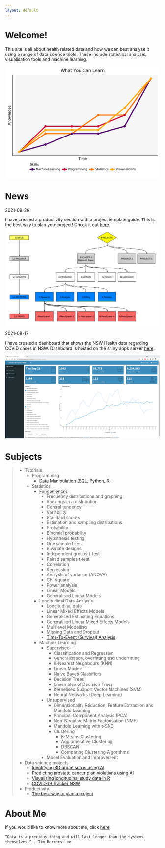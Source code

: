 ```yaml
---
layout: default
---
```



# Welcome!

This site is all about health related data and how we can best analyse it using a range of data science tools. These include statistical analysis, visualisation tools and machine learning.



![Figure 1. - Skills](index-plot-py.png)

# News
2021-09-26

I have created a productivity section with a project template guide. This is the best way to plan your project! Check it out [here](productivity-project-create.md). 
![BD9377E1-C1C3-4699-BB8E-113CE669E268.png](PROJECT%20TEMPLATE%205b934baaf28742ffb58641d92d945933/BD9377E1-C1C3-4699-BB8E-113CE669E268.png)



2021-08-17

I have created a dashboard that shows the NSW Health data regarding COVID cases in NSW. Dashboard is hosted on the shiny apps server [here](https://philliphungerford.shinyapps.io/covid-tracker-au-nsw/).

![COVID-19 Tracker](covid-tracker-design.png)



# Subjects

> - Tutorials
>   - Programming
>   	- [Data Manipulation (SQL, Python, R)](tutorials-programming-01.md)
>   - Statistics
>     - [Fundamentals](statistics-fundamentals.md)
>       - Frequency distributions and graphing
>       - Rankings in a distribution
>       - Central tendency
>       - Variability
>       - Standard scores
>       - Estimation and sampling distributions
>       - Probability
>       - Binomial probability
>       - Hypothesis testing
>       - One sample t-test
>       - Bivariate designs
>       - Independent groups t-test
>       - Paired samples t-test
>       - Correlation
>       - Regression
>       - Analysis of variance (ANOVA)
>       - Chi-square 
>       - Power analysis
>       - Linear Models
>       - Generalised Linear Models
>     - Longitudinal Data Analysis
>       - Longitudinal data
>       - Linear Mixed Effects Models
>       - Generalised Estimating Equations
>       - Generalised Linear Mixed Effects Models
>       - Multilevel Modelling
>       - Missing Data and Dropout
>       - [Time-To-Event (Survival) Analysis](statistics-lda-survival.md)
>     - Machine Learning
>       - Supervised
>         - Classification and Regression
>         - Generalisation, overfitting and underfitting
>         - K-Nearest Neighbours (KNN)
>         - Linear Models
>         - Naive Bayes Classifiers
>         - Decision Trees
>         - Ensembles of Decision Trees
>         - Kernelised Support Vector Machines (SVM)
>         - Neural Networks (Deep Learning)
>       - Unsupervised
>         - Dimensionality Reduction, Feature Extraction and Manifold Learning
>         - Principal Component Analysis (PCA)
>         - Non-Negative Matrix Factorisation (NMF)
>         - Manifold Learning with t-SNE
>         - Clustering
>           - K-Means Clustering
>           - Agglomerative Clustering
>           - DBSCAN
>           - Comparing Clustering Algorithms
>       - Model Evaluation and Improvement
> - Data science projects
>   - [Identifying 3D organ scans using AI](https://github.com/philliphungerford/dissertation)
>   - [Predicting prostate cancer plan violations using AI](https://github.com/philliphungerford/dissertation)
>   - [Visualising longitudinal study data in R](https://github.com/philliphungerford/ndarc-point-dashboard)
>   - [COVID-19 Tracker NSW](https://philliphungerford.shinyapps.io/covid-tracker-au-nsw/)
> - Productivity
>   - [The best way to plan a project](productivity-project-create.md)



# About Me

If you would like to know more about me, click [here](about.md).



```
“Data is a precious thing and will last longer than the systems themselves.” - Tim Berners-Lee
```

